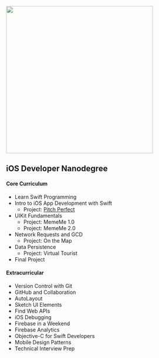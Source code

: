 <img src="https://www.underconsideration.com/brandnew/archives/udacity_logo.png" width=400>

## iOS Developer Nanodegree

#### Core Curriculum
* Learn Swift Programming
* Intro to iOS App Development with Swift
  * Project: [Pitch Perfect](https://github.com/brandanmcdevitt/iOS.Nanodegree/tree/master/Project%2001%20Pitch%20Perfect)
* UIKit Fundamentals
  * Project: MemeMe 1.0
  * Project: MemeMe 2.0
* Network Requests and GCD
  * Project: On the Map
* Data Persistence
  * Project: Virtual Tourist
* Final Project

#### Extracurricular
* Version Control with Git
* GitHub and Collaboration
* AutoLayout
* Sketch UI Elements
* Find Web APIs
* iOS Debugging
* Firebase in a Weekend
* Firebase Analytics
* Objective-C for Swift Developers
* Mobile Design Patterns
* Technical Interview Prep
